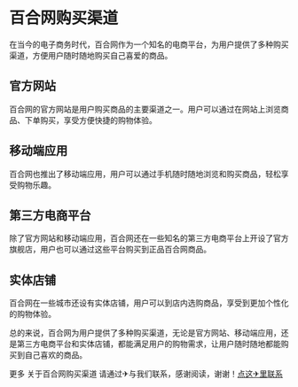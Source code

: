 # 百合网购买渠道

在当今的电子商务时代，百合网作为一个知名的电商平台，为用户提供了多种购买渠道，方便用户随时随地购买自己喜爱的商品。

## 官方网站

百合网的官方网站是用户购买商品的主要渠道之一。用户可以通过在网站上浏览商品、下单购买，享受方便快捷的购物体验。

## 移动端应用

百合网也推出了移动端应用，用户可以通过手机随时随地浏览和购买商品，轻松享受购物乐趣。

## 第三方电商平台

除了官方网站和移动端应用，百合网还在一些知名的第三方电商平台上开设了官方旗舰店，用户也可以通过这些平台购买到正品百合网商品。

## 实体店铺

百合网在一些城市还设有实体店铺，用户可以到店内选购商品，享受到更加个性化的购物体验。

总的来说，百合网为用户提供了多种购买渠道，无论是官方网站、移动端应用，还是第三方电商平台和实体店铺，都能满足用户的购物需求，让用户随时随地都能购买到自己喜欢的商品。

更多 关于百合网购买渠道 请通过✈与我们联系，感谢阅读，谢谢！[点这✈里联系](https://a.k02.cc)